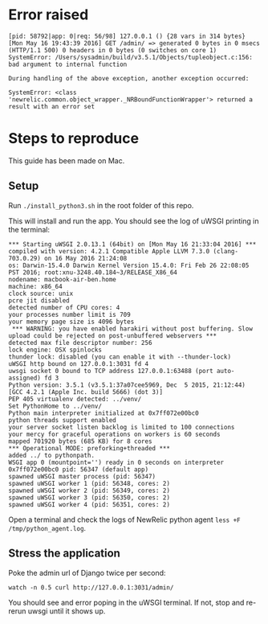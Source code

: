 Error raised
============

```
[pid: 58792|app: 0|req: 56/98] 127.0.0.1 () {28 vars in 314 bytes} [Mon May 16 19:43:39 2016] GET /admin/ => generated 0 bytes in 0 msecs (HTTP/1.1 500) 0 headers in 0 bytes (0 switches on core 1)
SystemError: /Users/sysadmin/build/v3.5.1/Objects/tupleobject.c:156: bad argument to internal function

During handling of the above exception, another exception occurred:

SystemError: <class 'newrelic.common.object_wrapper._NRBoundFunctionWrapper'> returned a result with an error set
```

Steps to reproduce
==================

This guide has been made on Mac.

Setup
-----

Run `./install_python3.sh` in the root folder of this repo.

This will install and run the app.
You should see the log of uWSGI printing in the terminal:

```
*** Starting uWSGI 2.0.13.1 (64bit) on [Mon May 16 21:33:04 2016] ***
compiled with version: 4.2.1 Compatible Apple LLVM 7.3.0 (clang-703.0.29) on 16 May 2016 21:24:08
os: Darwin-15.4.0 Darwin Kernel Version 15.4.0: Fri Feb 26 22:08:05 PST 2016; root:xnu-3248.40.184~3/RELEASE_X86_64
nodename: macbook-air-ben.home
machine: x86_64
clock source: unix
pcre jit disabled
detected number of CPU cores: 4
your processes number limit is 709
your memory page size is 4096 bytes
 *** WARNING: you have enabled harakiri without post buffering. Slow upload could be rejected on post-unbuffered webservers *** 
detected max file descriptor number: 256
lock engine: OSX spinlocks
thunder lock: disabled (you can enable it with --thunder-lock)
uWSGI http bound on 127.0.0.1:3031 fd 4
uwsgi socket 0 bound to TCP address 127.0.0.1:63488 (port auto-assigned) fd 3
Python version: 3.5.1 (v3.5.1:37a07cee5969, Dec  5 2015, 21:12:44)  [GCC 4.2.1 (Apple Inc. build 5666) (dot 3)]
PEP 405 virtualenv detected: ../venv/
Set PythonHome to ../venv/
Python main interpreter initialized at 0x7ff072e00bc0
python threads support enabled
your server socket listen backlog is limited to 100 connections
your mercy for graceful operations on workers is 60 seconds
mapped 701920 bytes (685 KB) for 8 cores
*** Operational MODE: preforking+threaded ***
added ../ to pythonpath.
WSGI app 0 (mountpoint='') ready in 0 seconds on interpreter 0x7ff072e00bc0 pid: 56347 (default app)
spawned uWSGI master process (pid: 56347)
spawned uWSGI worker 1 (pid: 56348, cores: 2)
spawned uWSGI worker 2 (pid: 56349, cores: 2)
spawned uWSGI worker 3 (pid: 56350, cores: 2)
spawned uWSGI worker 4 (pid: 56351, cores: 2)
```

Open a terminal and check the logs of NewRelic python agent `less +F /tmp/python_agent.log`.

Stress the application
----------------------

Poke the admin url of Django twice per second:

`watch -n 0.5 curl http://127.0.0.1:3031/admin/`

You should see and error poping in the uWSGI terminal. If not, stop and re-rerun uwsgi until it shows up.
